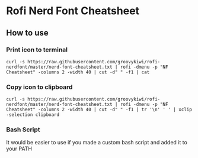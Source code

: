 # Rofi Nerd Font Cheatsheet
## How to use

### Print icon to terminal
```
curl -s https://raw.githubusercontent.com/groovykiwi/rofi-nerdfont/master/nerd-font-cheatsheet.txt | rofi -dmenu -p "NF Cheatsheet" -columns 2 -width 40 | cut -d" " -f1 | cat
```

### Copy icon to clipboard
```
curl -s https://raw.githubusercontent.com/groovykiwi/rofi-nerdfont/master/nerd-font-cheatsheet.txt | rofi -dmenu -p "NF Cheatsheet" -columns 2 -width 40 | cut -d" " -f1 | tr '\n' ' ' | xclip -selection clipboard
```

### Bash Script
It would be easier to use if you made a custom bash script and added it to your PATH
